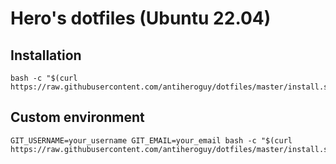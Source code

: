 # Hero's dotfiles (Ubuntu 22.04)

## Installation

```
bash -c "$(curl https://raw.githubusercontent.com/antiheroguy/dotfiles/master/install.sh)"
```

## Custom environment
```
GIT_USERNAME=your_username GIT_EMAIL=your_email bash -c "$(curl https://raw.githubusercontent.com/antiheroguy/dotfiles/master/install.sh)"
```
